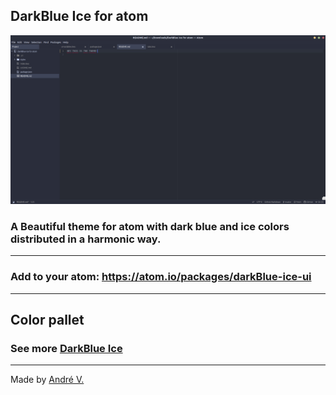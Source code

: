 ## DarkBlue Ice for atom
<img src="images/example.png">

### A Beautiful theme for atom with dark blue and ice colors distributed in a harmonic way.

---

### Add to your atom: https://atom.io/packages/darkBlue-ice-ui

---

## Color pallet

### See more [DarkBlue Ice](https://github.com/Dedsd/DarkBlue-Ice)

---

Made by [André V.](https://github.com/Dedsd)
